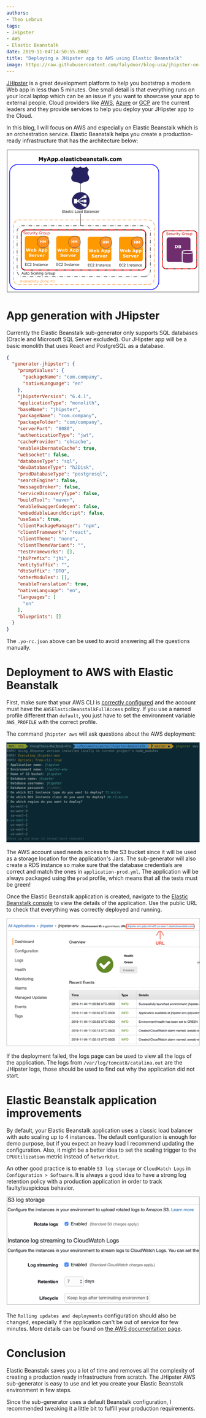 ```yaml
---
authors:
- Theo Lebrun
tags:
- JHipster
- AWS
- Elastic Beanstalk
date: 2019-11-04T14:50:55.000Z
title: "Deploying a JHipster app to AWS using Elastic Beanstalk"
image: https://raw.githubusercontent.com/falydoor/blog-usa/jhipster-on-aws-with-beanstalk/images/2019/11/jhipster-beanstalk.png
---
```


[JHipster](https://www.jhipster.tech/) is a great development platform to help you bootstrap a modern Web app in less than 5 minutes. One small detail is that everything runs on your local laptop which can be an issue if you want to showcase your app to external people. Cloud providers like [AWS](https://aws.amazon.com/), [Azure](https://azure.microsoft.com) or [GCP](https://cloud.google.com/) are the current leaders and they provide services to help you deploy your JHipster app to the Cloud.

In this blog, I will focus on AWS and especially on Elastic Beanstalk which is an orchestration service. Elastic Beanstalk helps you create a production-ready infrastructure that has the architecture below:

![](https://raw.githubusercontent.com/falydoor/blog-usa/jhipster-on-aws-with-beanstalk/images/2019/11/diagram-eb.png)

# App generation with JHipster

Currently the Elastic Beanstalk sub-generator only supports SQL databases (Oracle and Microsoft SQL Server excluded). Our JHipster app will be a basic monolith that uses React and PostgreSQL as a database.

```json
{
  "generator-jhipster": {
    "promptValues": {
      "packageName": "com.company",
      "nativeLanguage": "en"
    },
    "jhipsterVersion": "6.4.1",
    "applicationType": "monolith",
    "baseName": "jhipster",
    "packageName": "com.company",
    "packageFolder": "com/company",
    "serverPort": "8080",
    "authenticationType": "jwt",
    "cacheProvider": "ehcache",
    "enableHibernateCache": true,
    "websocket": false,
    "databaseType": "sql",
    "devDatabaseType": "h2Disk",
    "prodDatabaseType": "postgresql",
    "searchEngine": false,
    "messageBroker": false,
    "serviceDiscoveryType": false,
    "buildTool": "maven",
    "enableSwaggerCodegen": false,
    "embeddableLaunchScript": false,
    "useSass": true,
    "clientPackageManager": "npm",
    "clientFramework": "react",
    "clientTheme": "none",
    "clientThemeVariant": "",
    "testFrameworks": [],
    "jhiPrefix": "jhi",
    "entitySuffix": "",
    "dtoSuffix": "DTO",
    "otherModules": [],
    "enableTranslation": true,
    "nativeLanguage": "en",
    "languages": [
      "en"
    ],
    "blueprints": []
  }
}
```

The `.yo-rc.json` above can be used to avoid answering all the questions manually.

# Deployment to AWS with Elastic Beanstalk

 First, make sure that your AWS CLI is [correctly configured](https://docs.aws.amazon.com/cli/latest/userguide/cli-chap-configure.html#cli-quick-configuration) and the account must have the `AWSElasticBeanstalkFullAccess` policy. If you use a named profile different than `default`, you just have to set the environment variable `AWS_PROFILE` with the correct profile.

 The command `jhipster aws` will ask questions about the AWS deployment:

 ![](https://raw.githubusercontent.com/falydoor/blog-usa/jhipster-on-aws-with-beanstalk/images/2019/11/jhipster-aws.png)

 The AWS account used needs access to the S3 bucket since it will be used as a storage location for the application's Jars. The sub-generator will also create a RDS instance so make sure that the database credentials are correct and match the ones in `application-prod.yml`. The application will be always packaged using the `prod` profile, which means that all the tests must be green!

 Once the Elastic Beanstalk application is created, navigate to the [Elastic Beanstalk console](https://console.aws.amazon.com/elasticbeanstalk/home) to view the details of the application. Use the public URL to check that everything was correctly deployed and running.

 ![](https://raw.githubusercontent.com/falydoor/blog-usa/jhipster-on-aws-with-beanstalk/images/2019/11/eb-url.png)

 If the deployment failed, the logs page can be used to view all the logs of the application. The logs from `/var/log/tomcat8/catalina.out` are the JHipster logs, those should be used to find out why the application did not start.

# Elastic Beanstalk application improvements

By default, your Elastic Beanstalk application uses a classic load balancer with auto scaling up to 4 instances. The default configuration is enough for demo purpose, but if you expect an heavy load I recommend updating the configuration. Also, it might be a better idea to set the scaling trigger to the `CPUUtilization` metric instead of `NetworkOut`.

An other good practice is to enable `S3 log storage` or `CloudWatch Logs` in `Configuration > Software`. It is always a good idea to have a strong log retention policy with a production application in order to track faulty/suspicious behavior.

 ![](https://raw.githubusercontent.com/falydoor/blog-usa/jhipster-on-aws-with-beanstalk/images/2019/11/eb-configuration.png) 

 The `Rolling updates and deployments` configuration should also be changed, especially if the application can't be out of service for few minutes. More details can be found on [the AWS documentation page](https://docs.aws.amazon.com/elasticbeanstalk/latest/dg/using-features.rolling-version-deploy.html?icmpid=docs_elasticbeanstalk_console).

 # Conclusion

Elastic Beanstalk saves you a lot of time and removes all the complexity of creating a production ready infrastructure from scratch. The JHipster AWS sub-generator is easy to use and let you create your Elastic Beanstalk environment in few steps.

Since the sub-generator uses a default Beanstalk configuration, I recommended tweaking it a little bit to fulfill your production requirements.